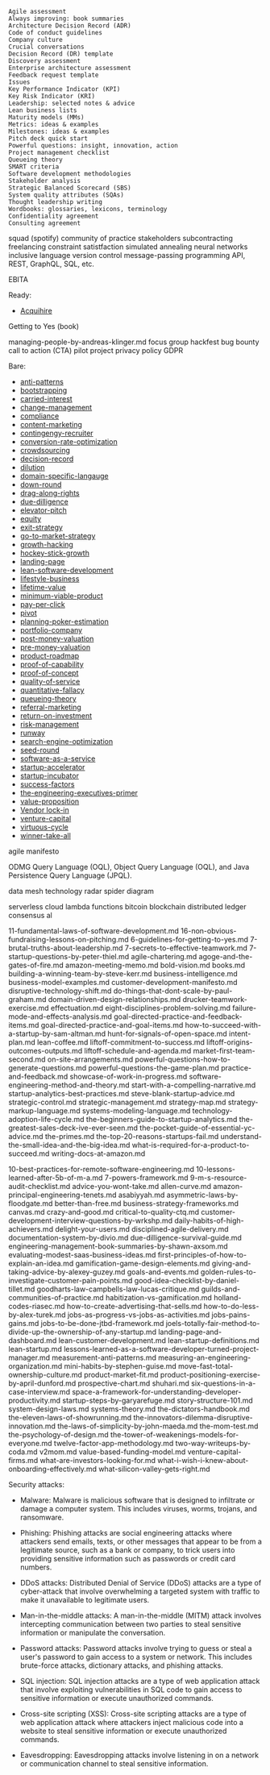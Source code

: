 


    Agile assessment
    Always improving: book summaries
    Architecture Decision Record (ADR)
    Code of conduct guidelines
    Company culture
    Crucial conversations
    Decision Record (DR) template
    Discovery assessment
    Enterprise architecture assessment
    Feedback request template
    Issues
    Key Performance Indicator (KPI)
    Key Risk Indicator (KRI)
    Leadership: selected notes & advice
    Lean business lists
    Maturity models (MMs)
    Metrics: ideas & examples
    Milestones: ideas & examples
    Pitch deck quick start
    Powerful questions: insight, innovation, action
    Project management checklist
    Queueing theory
    SMART criteria
    Software development methodologies
    Stakeholder analysis
    Strategic Balanced Scorecard (SBS)
    System quality attributes (SQAs)
    Thought leadership writing
    Wordbooks: glossaries, lexicons, terminology
    Confidentiality agreement
    Consulting agreement


squad (spotify)
community of practice
stakeholders
subcontracting
freelancing
constraint satistfaction
simulated annealing
neural networks
inclusive language
version control
message-passing programming
API, REST, GraphQL, SQL, etc.

EBITA

Ready:

* [Acquihire](acquihire)



Getting to Yes (book)


managing-people-by-andreas-klinger.md
focus group
hackfest
bug bounty
call to action (CTA)
pilot project
privacy policy
GDPR

Bare:

* [anti-patterns](anti-patterns)
* [bootstrapping](bootstrapping)
* [carried-interest](carried-interest)
* [change-management](change-management)
* [compliance](compliance)
* [content-marketing](content-marketing)
* [contingengy-recruiter](contingengy-recruiter)
* [conversion-rate-optimization](conversion-rate-optimization)
* [crowdsourcing](crowdsourcing)
* [decision-record](decision-record)
* [dilution](dilution)
* [domain-specific-langauge](domain-specific-langauge)
* [down-round](down-round)
* [drag-along-rights](drag-along-rights)
* [due-dilligence](due-dilligence)
* [elevator-pitch](elevator-pitch)
* [equity](equity)
* [exit-strategy](exit-strategy)
* [go-to-market-strategy](go-to-market-strategy)
* [growth-hacking](growth-hacking)
* [hockey-stick-growth](hockey-stick-growth)
* [landing-page](landing-page)
* [lean-software-development](lean-software-development)
* [lifestyle-business](lifestyle-business)
* [lifetime-value](lifetime-value)
* [minimum-viable-product](minimum-viable-product)
* [pay-per-click](pay-per-click)
* [pivot](pivot)
* [planning-poker-estimation](planning-poker-estimation)
* [portfolio-company](portfolio-company)
* [post-money-valuation](post-money-valuation)
* [pre-money-valuation](pre-money-valuation)
* [product-roadmap](product-roadmap)
* [proof-of-capability](proof-of-capability)
* [proof-of-concept](proof-of-concept)
* [quality-of-service](quality-of-service)
* [quantitative-fallacy](quantitative-fallacy)
* [queueing-theory](queueing-theory)
* [referral-marketing](referral-marketing)
* [return-on-investment](return-on-investment)
* [risk-management](risk-management)
* [runway](runway)
* [search-engine-optimization](search-engine-optimization)
* [seed-round](seed-round)
* [software-as-a-service](software-as-a-service)
* [startup-accelerator](startup-accelerator)
* [startup-incubator](startup-incubator)
* [success-factors](success-factors)
* [the-engineering-executives-primer](the-engineering-executives-primer)
* [value-proposition](value-proposition)
* [Vendor lock-in](vendor-lock-in)
* [venture-capital](venture-capital)
* [virtuous-cycle](virtuous-cycle)
* [winner-take-all](winner-take-all)

agile manifesto

ODMG Query Language (OQL), Object Query Language (OQL), and Java Persistence Query Language (JPQL).

data mesh
technology radar
spider diagram

serverless
cloud
lambda functions
bitcoin
blockchain
distributed ledger
consensus al

11-fundamental-laws-of-software-development.md
16-non-obvious-fundraising-lessons-on-pitching.md
6-guidelines-for-getting-to-yes.md
7-brutal-truths-about-leadership.md
7-secrets-to-effective-teamwork.md
7-startup-questions-by-peter-thiel.md
agile-chartering.md
agoge-and-the-gates-of-fire.md
amazon-meeting-memo.md
bold-vision.md
books.md
building-a-winning-team-by-steve-kerr.md
business-intelligence.md
business-model-examples.md
customer-development-manifesto.md
disruptive-technology-shift.md
do-things-that-dont-scale-by-paul-graham.md
domain-driven-design-relationships.md
drucker-teamwork-exercise.md
effectuation.md
eight-disciplines-problem-solving.md
failure-mode-and-effects-analysis.md
goal-directed-practice-and-feedback-items.md
goal-directed-practice-and-goal-items.md
how-to-succeed-with-a-startup-by-sam-altman.md
hunt-for-signals-of-open-space.md
intent-plan.md
lean-coffee.md
liftoff-commitment-to-success.md
liftoff-origins-outcomes-outputs.md
liftoff-schedule-and-agenda.md
market-first-team-second.md
on-site-arrangements.md
powerful-questions-how-to-generate-questions.md
powerful-questions-the-game-plan.md
practice-and-feedback.md
showcase-of-work-in-progress.md
software-engineering-method-and-theory.md
start-with-a-compelling-narrative.md
startup-analytics-best-practices.md
steve-blank-startup-advice.md
strategic-control.md
strategic-management.md
strategy-map.md
strategy-markup-language.md
systems-modeling-language.md
technology-adoption-life-cycle.md
the-beginners-guide-to-startup-analytics.md
the-greatest-sales-deck-ive-ever-seen.md
the-pocket-guide-of-essential-yc-advice.md
the-primes.md
the-top-20-reasons-startups-fail.md
understand-the-small-idea-and-the-big-idea.md
what-is-required-for-a-product-to-succeed.md
writing-docs-at-amazon.md

10-best-practices-for-remote-software-engineering.md
10-lessons-learned-after-5b-of-m-a.md
7-powers-framework.md
9-m-s-resource-audit-checklist.md
advice-you-wont-take.md
allen-curve.md
amazon-principal-engineering-tenets.md
asabiyyah.md
asymmetric-laws-by-floodgate.md
better-than-free.md
business-strategy-frameworks.md
canvas.md
crazy-and-good.md
critical-to-quality-ctq.md
customer-development-interview-questions-by-wrkshp.md
daily-habits-of-high-achievers.md
delight-your-users.md
disciplined-agile-delivery.md
documentation-system-by-divio.md
due-dilligence-survival-guide.md
engineering-management-book-summaries-by-shawn-axsom.md
evaluating-modest-saas-business-ideas.md
first-principles-of-how-to-explain-an-idea.md
gamification-game-design-elements.md
giving-and-taking-advice-by-alexey-guzey.md
goals-and-events.md
golden-rules-to-investigate-customer-pain-points.md
good-idea-checklist-by-daniel-tillet.md
goodharts-law-campbells-law-lucas-critique.md
guilds-and-communities-of-practice.md
habitization-vs-gamification.md
holland-codes-riasec.md
how-to-create-advertising-that-sells.md
how-to-do-less-by-alex-turek.md
jobs-as-progress-vs-jobs-as-activities.md
jobs-pains-gains.md
jobs-to-be-done-jtbd-framework.md
joels-totally-fair-method-to-divide-up-the-ownership-of-any-startup.md
landing-page-and-dashboard.md
lean-customer-development.md
lean-startup-definitions.md
lean-startup.md
lessons-learned-as-a-software-developer-turned-project-manager.md
measurement-anti-patterns.md
measuring-an-engineering-organization.md
mini-habits-by-stephen-guise.md
move-fast-total-ownership-culture.md
product-market-fit.md
product-positioning-exercise-by-april-dunford.md
prospective-chart.md
shuhari.md
six-questions-in-a-case-interview.md
space-a-framework-for-understanding-developer-productivity.md
startup-steps-by-garyarefuge.md
story-structure-101.md
system-design-laws.md
systems-theory.md
the-dictators-handbook.md
the-eleven-laws-of-showrunning.md
the-innovators-dilemma-disruptive-innovation.md
the-laws-of-simplicity-by-john-maeda.md
the-mom-test.md
the-psychology-of-design.md
the-tower-of-weakenings-models-for-everyone.md
twelve-factor-app-methodology.md
two-way-writeups-by-coda.md
v2mom.md
value-based-funding-model.md
venture-capital-firms.md
what-are-investors-looking-for.md
what-i-wish-i-knew-about-onboarding-effectively.md
what-silicon-valley-gets-right.md


Security attacks:

* Malware: Malware is malicious software that is designed to infiltrate or damage a computer system. This includes viruses, worms, trojans, and ransomware.

* Phishing: Phishing attacks are social engineering attacks where attackers send emails, texts, or other messages that appear to be from a legitimate source, such as a bank or company, to trick users into providing sensitive information such as passwords or credit card numbers.

* DDoS attacks: Distributed Denial of Service (DDoS) attacks are a type of cyber-attack that involve overwhelming a targeted system with traffic to make it unavailable to legitimate users.

* Man-in-the-middle attacks: A man-in-the-middle (MITM) attack involves intercepting communication between two parties to steal sensitive information or manipulate the conversation.

* Password attacks: Password attacks involve trying to guess or steal a user's password to gain access to a system or network. This includes brute-force attacks, dictionary attacks, and phishing attacks.

* SQL injection: SQL injection attacks are a type of web application attack that involve exploiting vulnerabilities in SQL code to gain access to sensitive information or execute unauthorized commands.

* Cross-site scripting (XSS): Cross-site scripting attacks are a type of web application attack where attackers inject malicious code into a website to steal sensitive information or execute unauthorized commands.

* Eavesdropping: Eavesdropping attacks involve listening in on a network or communication channel to steal sensitive information.

